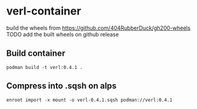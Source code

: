 # verl-container

build the wheels from https://github.com/404RubberDuck/gh200-wheels
TODO add the built wheels on github release

## Build container
```
podman build -t verl:0.4.1 .
```

## Compress into .sqsh on alps
```
enroot import -x mount -o verl-0.4.1.sqsh podman://verl:0.4.1
```
